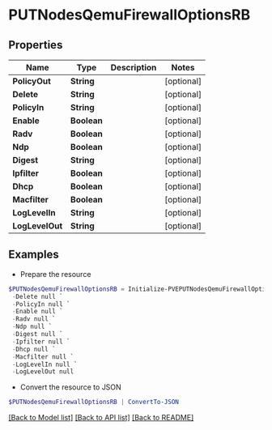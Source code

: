 # PUTNodesQemuFirewallOptionsRB
## Properties

Name | Type | Description | Notes
------------ | ------------- | ------------- | -------------
**PolicyOut** | **String** |  | [optional] 
**Delete** | **String** |  | [optional] 
**PolicyIn** | **String** |  | [optional] 
**Enable** | **Boolean** |  | [optional] 
**Radv** | **Boolean** |  | [optional] 
**Ndp** | **Boolean** |  | [optional] 
**Digest** | **String** |  | [optional] 
**Ipfilter** | **Boolean** |  | [optional] 
**Dhcp** | **Boolean** |  | [optional] 
**Macfilter** | **Boolean** |  | [optional] 
**LogLevelIn** | **String** |  | [optional] 
**LogLevelOut** | **String** |  | [optional] 

## Examples

- Prepare the resource
```powershell
$PUTNodesQemuFirewallOptionsRB = Initialize-PVEPUTNodesQemuFirewallOptionsRB  -PolicyOut null `
 -Delete null `
 -PolicyIn null `
 -Enable null `
 -Radv null `
 -Ndp null `
 -Digest null `
 -Ipfilter null `
 -Dhcp null `
 -Macfilter null `
 -LogLevelIn null `
 -LogLevelOut null
```

- Convert the resource to JSON
```powershell
$PUTNodesQemuFirewallOptionsRB | ConvertTo-JSON
```

[[Back to Model list]](../README.md#documentation-for-models) [[Back to API list]](../README.md#documentation-for-api-endpoints) [[Back to README]](../README.md)

